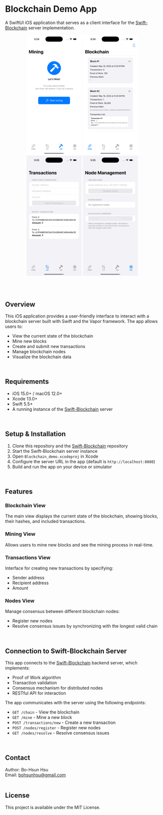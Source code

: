 # Blockchain Demo App

A SwiftUI iOS application that serves as a client interface for the [Swift-Blockchain](https://github.com/xiaohsun/Swift-Blockchain) server implementation.

<p align="center">
  <img src="https://github.com/xiaohsun/Blockchain_Demo_App/raw/main/imgs/Simulator%20Screenshot%20-%202025-05-16%20at%2017.24.01.png" width="180"/>
  <img src="https://github.com/xiaohsun/Blockchain_Demo_App/raw/main/imgs/Simulator%20Screenshot%20-%202025-05-16%20at%2017.24.26.png" width="180"/>
  <img src="https://github.com/xiaohsun/Blockchain_Demo_App/raw/main/imgs/Simulator%20Screenshot%20-%202025-05-16%20at%2017.25.16.png" width="180"/>
  <img src="https://github.com/xiaohsun/Blockchain_Demo_App/raw/main/imgs/Simulator%20Screenshot%20-%202025-05-16%20at%2017.25.21.png" width="180"/>
</p>
<br/>
<br/>
  
## Overview

This iOS application provides a user-friendly interface to interact with a blockchain server built with Swift and the Vapor framework. The app allows users to:

- View the current state of the blockchain
- Mine new blocks
- Create and submit new transactions
- Manage blockchain nodes
- Visualize the blockchain data
<br/>
  
## Requirements

- iOS 15.0+ / macOS 12.0+
- Xcode 13.0+
- Swift 5.5+
- A running instance of the [Swift-Blockchain](https://github.com/xiaohsun/Swift-Blockchain) server
<br/>
  
## Setup & Installation

1. Clone this repository and the [Swift-Blockchain](https://github.com/xiaohsun/Swift-Blockchain) repository
2. Start the Swift-Blockchain server instance
3. Open `Blockchain_demo.xcodeproj` in Xcode
4. Configure the server URL in the app (default is `http://localhost:8080`)
5. Build and run the app on your device or simulator
<br/>
  
## Features

### Blockchain View
The main view displays the current state of the blockchain, showing blocks, their hashes, and included transactions.

### Mining View
Allows users to mine new blocks and see the mining process in real-time.

### Transactions View
Interface for creating new transactions by specifying:
- Sender address
- Recipient address
- Amount

### Nodes View
Manage consensus between different blockchain nodes:
- Register new nodes
- Resolve consensus issues by synchronizing with the longest valid chain
<br/>
  
## Connection to Swift-Blockchain Server

This app connects to the [Swift-Blockchain](https://github.com/xiaohsun/Swift-Blockchain) backend server, which implements:

- Proof of Work algorithm
- Transaction validation
- Consensus mechanism for distributed nodes
- RESTful API for interaction

The app communicates with the server using the following endpoints:

- `GET /chain` - View the blockchain
- `GET /mine` - Mine a new block
- `POST /transactions/new` - Create a new transaction
- `POST /nodes/register` - Register new nodes
- `GET /nodes/resolve` - Resolve consensus issues
<br/>
  
## Contact

Author: Bo-Hsun Hsu  
Email: bohsunhsu@gmail.com
<br/>
<br/>
  
## License

This project is available under the MIT License. 
